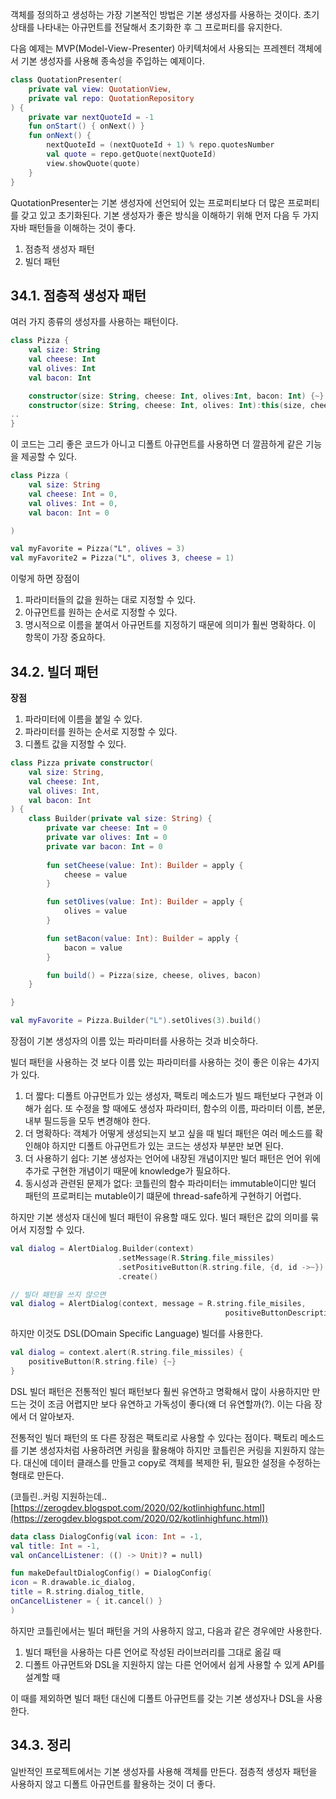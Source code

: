 객체를 정의하고 생성하는 가장 기본적인 방법은 기본 생성자를 사용하는 것이다. 초기 상태를 나타내는 아규먼트를 전달해서 초기화한 후 그 프로퍼티를 유지한다. 

다음 예제는 MVP(Model-View-Presenter) 아키텍처에서 사용되는 프레젠터 객체에서 기본 생성자를 사용해 종속성을 주입하는 예제이다.

```kotlin
class QuotationPresenter(
	private val view: QuotationView,
	private val repo: QuotationRepository
) {
	private var nextQuoteId = -1
	fun onStart() { onNext() }
	fun onNext() {
		nextQuoteId = (nextQuoteId + 1) % repo.quotesNumber
		val quote = repo.getQuote(nextQuoteId)
		view.showQuote(quote)
	}
}
```

QuotationPresenter는 기본 생성자에 선언되어 있는 프로퍼티보다 더 많은 프로퍼티를 갖고 있고 초기화된다. 기본 생성자가 좋은 방식을 이해하기 위해 먼저 다음 두 가지 자바 패턴들을 이해하는 것이 좋다.

1. 점층적 생성자 패턴
2. 빌더 패턴

## 34.1. 점층적 생성자 패턴

여러 가지 종류의 생성자를 사용하는 패턴이다.

```kotlin
class Pizza {
	val size: String
	val cheese: Int
	val olives: Int
	val bacon: Int

	constructor(size: String, cheese: Int, olives:Int, bacon: Int) {~}
	constructor(size: String, cheese: Int, olives: Int):this(size, cheese, olives, 0)
..
}
```

이 코드는 그리 좋은 코드가 아니고 디폴트 아규먼트를 사용하면 더 깔끔하게 같은 기능을 제공할 수 있다.

```kotlin
class Pizza (
	val size: String
	val cheese: Int = 0,
	val olives: Int = 0,
	val bacon: Int = 0

)

val myFavorite = Pizza("L", olives = 3)
val myFavorite2 = Pizza("L", olives 3, cheese = 1)
```

이렇게 하면 장점이 

1. 파라미터들의 값을 원하는 대로 지정할 수 있다.
2. 아규먼트를 원하는 순서로 지정할 수 있다.
3. 명시적으로 이름을 붙여서 아규먼트를 지정하기 때문에 의미가 훨씬 명확하다. 이 항목이 가장 중요하다.

## 34.2. 빌더 패턴

**장점**

1. 파라미터에 이름을 붙일 수 있다.
2. 파라미터를 원하는 순서로 지정할 수 있다.
3. 디폴트 값을 지정할 수 있다.

```kotlin
class Pizza private constructor(
	val size: String,
	val cheese: Int,
	val olives: Int,
	val bacon: Int
) {
	class Builder(private val size: String) {
		private var cheese: Int = 0
		private var olives: Int = 0
		private var bacon: Int = 0
	
		fun setCheese(value: Int): Builder = apply {
			cheese = value
		}

		fun setOlives(value: Int): Builder = apply {
			olives = value
		}

		fun setBacon(value: Int): Builder = apply {
			bacon = value
		}

		fun build() = Pizza(size, cheese, olives, bacon)
	}

}

val myFavorite = Pizza.Builder("L").setOlives(3).build()
```

장점이 기본 생성자의 이름 있는 파라미터를 사용하는 것과 비슷하다. 

빌더 패턴을 사용하는 것 보다 이름 있는 파라미터를 사용하는 것이 좋은 이유는 4가지가 있다.

1. 더 짧다: 디폴트 아규먼트가 있는 생성자, 팩토리 메소드가 빌드 패턴보다 구현과 이해가 쉽다. 또 수정을 할 때에도 생성자 파라미터, 함수의 이름, 파라미터 이름, 본문, 내부 필드등을 모두 변경해야 한다.
2. 더 명확하다: 객체가 어떻게 생성되는지 보고 싶을 때 빌더 패턴은 여러 메소드를 확인해야 하지만 디폴트 아규먼트가 있는 코드는 생성자 부분만 보면 된다.
3. 더 사용하기 쉽다: 기본 생성자는 언어에 내장된 개념이지만 빌더 패턴은 언어 위에 추가로 구현한 개념이기 때문에 knowledge가 필요하다.
4. 동시성과 관련된 문제가 없다: 코틀린의 함수 파라미터는 immutable이디만 빌더 패턴의 프로퍼티는 mutable이기 떄문에 thread-safe하게 구현하기 어렵다.

하지만 기본 생성자 대신에 빌더 패턴이 유용할 때도 있다. 빌더 패턴은 값의 의미를 묶어서 지정할 수 있다.

```kotlin
val dialog = AlertDialog.Builder(context)
						.setMessage(R.String.file_missiles)
						.setPositiveButton(R.string.file, {d, id ->~})
						.create()

// 빌더 패턴을 쓰지 않으면 
val dialog = AlertDialog(context, message = R.string.file_misiles, 
												positiveButtonDescription = ButtonDescription(R.string.fire, {d, id-> ~ })
```

하지만 이것도 DSL(DOmain Specific Language) 빌더를 사용한다.

```kotlin
val dialog = context.alert(R.string.file_missiles) { 
	positiveButton(R.string.file) {~}
}
```

DSL 빌더 패턴은 전통적인 빌더 패턴보다 훨씬 유연하고 명확해서 많이 사용하지만 만드는 것이 조금 어렵지만 보다 유연하고 가독성이 좋다(왜 더 유연할까(?). 이는 다음 장에서 더 알아보자. 

전통적인 빌더 패턴의 또 다른 장점은 팩토리로 사용할 수 있다는 점이다. 팩토리 메소드를 기본 생성자처럼 사용하려면 커링을 활용해야 하지만 코틀린은 커링을 지원하지 않는다. 대신에 데이터 클래스를 만들고 copy로 객체를 복제한 뒤, 필요한 설정을 수정하는 형태로 만든다.

(코틀린..커링 지원하는데..[https://zerogdev.blogspot.com/2020/02/kotlinhighfunc.html](https://zerogdev.blogspot.com/2020/02/kotlinhighfunc.html))

```kotlin
data class DialogConfig(val icon: Int = -1,
val title: Int = -1,
val onCancelListener: (() -> Unit)? = null)

fun makeDefaultDialogConfig() = DialogConfig(
icon = R.drawable.ic_dialog,
title = R.string.dialog_title,
onCancelListener = { it.cancel() }
)
```

하지만 코틀린에서는 빌더 패턴을 거의 사용하지 않고, 다음과 같은 경우에만 사용한다.

1. 빌더 패턴을 사용하는 다른 언어로 작성된 라이브러리를 그대로 옮길 때 
2. 디폴트 아규먼트와 DSL을 지원하지 않는 다른 언어에서 쉽게 사용할 수 있게 API를 설계할 때 

이 때를 제외하면 빌더 패턴 대신에 디폴트 아규먼트를 갖는 기본 생성자나 DSL을 사용한다.

## 34.3. 정리

일반적인 프로젝트에서는 기본 생성자를 사용해 객체를 만든다. 점층적 생성자 패턴을 사용하지 않고 디폴트 아규먼트를 활용하는 것이 더 좋다.
